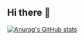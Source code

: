 ## Hi there 👋

[![Anurag's GitHub stats](https://github-readme-stats.vercel.app/api?username=zch050217&theme=catppuccin_mocha)](https://github.com/anuraghazra/github-readme-stats)

<!--
**zch050217/zch050217** is a ✨ _special_ ✨ repository because its `README.md` (this file) appears on your GitHub profile.

Here are some ideas to get you started:

- 🔭 I’m currently working on ...
- 🌱 I’m currently learning ...
- 👯 I’m looking to collaborate on ...
- 🤔 I’m looking for help with ...
- 💬 Ask me about ...
- 📫 How to reach me: ...
- 😄 Pronouns: ...
- ⚡ Fun fact: ...
-->
